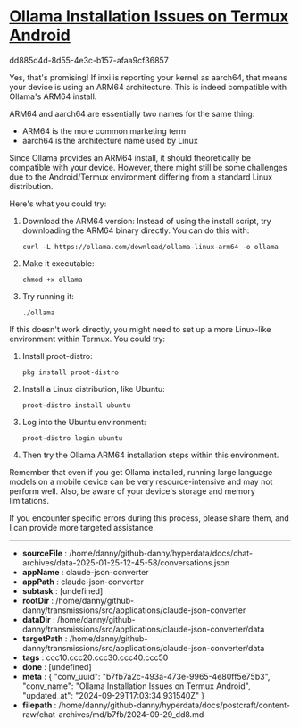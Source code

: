 # [Ollama Installation Issues on Termux Android](https://claude.ai/chat/b7fb7a2c-493a-473e-9965-4e80ff5e75b3)

dd885d4d-8d55-4e3c-b157-afaa9cf36857

 Yes, that's promising! If inxi is reporting your kernel as aarch64, that means your device is using an ARM64 architecture. This is indeed compatible with Ollama's ARM64 install.

ARM64 and aarch64 are essentially two names for the same thing:
- ARM64 is the more common marketing term
- aarch64 is the architecture name used by Linux

Since Ollama provides an ARM64 install, it should theoretically be compatible with your device. However, there might still be some challenges due to the Android/Termux environment differing from a standard Linux distribution.

Here's what you could try:

1. Download the ARM64 version:
   Instead of using the install script, try downloading the ARM64 binary directly. You can do this with:

   ```
   curl -L https://ollama.com/download/ollama-linux-arm64 -o ollama
   ```

2. Make it executable:
   ```
   chmod +x ollama
   ```

3. Try running it:
   ```
   ./ollama
   ```

If this doesn't work directly, you might need to set up a more Linux-like environment within Termux. You could try:

1. Install proot-distro:
   ```
   pkg install proot-distro
   ```

2. Install a Linux distribution, like Ubuntu:
   ```
   proot-distro install ubuntu
   ```

3. Log into the Ubuntu environment:
   ```
   proot-distro login ubuntu
   ```

4. Then try the Ollama ARM64 installation steps within this environment.

Remember that even if you get Ollama installed, running large language models on a mobile device can be very resource-intensive and may not perform well. Also, be aware of your device's storage and memory limitations.

If you encounter specific errors during this process, please share them, and I can provide more targeted assistance.

---

* **sourceFile** : /home/danny/github-danny/hyperdata/docs/chat-archives/data-2025-01-25-12-45-58/conversations.json
* **appName** : claude-json-converter
* **appPath** : claude-json-converter
* **subtask** : [undefined]
* **rootDir** : /home/danny/github-danny/transmissions/src/applications/claude-json-converter
* **dataDir** : /home/danny/github-danny/transmissions/src/applications/claude-json-converter/data
* **targetPath** : /home/danny/github-danny/transmissions/src/applications/claude-json-converter/data
* **tags** : ccc10.ccc20.ccc30.ccc40.ccc50
* **done** : [undefined]
* **meta** : {
  "conv_uuid": "b7fb7a2c-493a-473e-9965-4e80ff5e75b3",
  "conv_name": "Ollama Installation Issues on Termux Android",
  "updated_at": "2024-09-29T17:03:34.931540Z"
}
* **filepath** : /home/danny/github-danny/hyperdata/docs/postcraft/content-raw/chat-archives/md/b7fb/2024-09-29_dd8.md